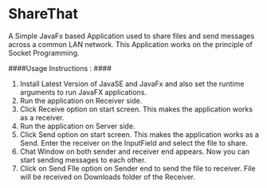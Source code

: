 # ShareThat
A Simple JavaFx based Application used to share files and send messages across a common LAN network.
This Application works on the principle of Socket Programming.

####Usage Instructions : ####
1. Install Latest Version of JavaSE and JavaFx and also set the runtime arguments to run JavaFX applications.
2. Run the application on Receiver side.
3. Click Receive option on start screen. This makes the application works as a receiver.
4. Run the application on Server side.
5. Click Send option on start screen. This makes the application works as a Send. Enter the receiver on the InputField and select the file to share.
6. Chat Window on both sender and receiver end appears. Now you can start sending messages to each other.
7. Click on Send FIle option on Sender end to send the file to receiver. File will be received on Downloads folder of the Receiver.
